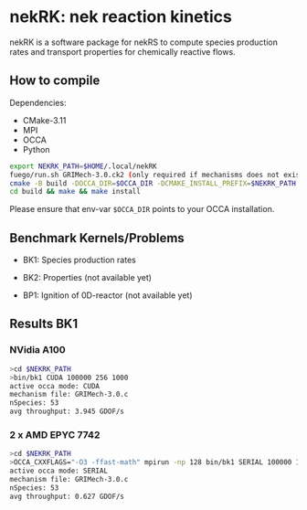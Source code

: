 # nekRK: nek reaction kinetics

nekRK is a software package for nekRS to compute species production rates and transport properties for chemically reactive flows.

## How to compile
Dependencies:
- CMake-3.11
- MPI
- OCCA
- Python

```sh
export NEKRK_PATH=$HOME/.local/nekRK
fuego/run.sh GRIMech-3.0.ck2 (only required if mechanisms does not exist in share/mechanism)
cmake -B build -DOCCA_DIR=$OCCA_DIR -DCMAKE_INSTALL_PREFIX=$NEKRK_PATH 
cd build && make && make install
```
Please ensure that env-var `$OCCA_DIR` points to your OCCA installation. 

## Benchmark Kernels/Problems
* BK1: Species production rates
* BK2: Properties (not available yet)

* BP1: Ignition of 0D-reactor (not available yet)

## Results BK1

### NVidia A100
```sh
>cd $NEKRK_PATH
>bin/bk1 CUDA 100000 256 1000
active occa mode: CUDA
mechanism file: GRIMech-3.0.c
nSpecies: 53
avg throughput: 3.945 GDOF/s
```

### 2 x AMD EPYC 7742 
```sh
>cd $NEKRK_PATH
>OCCA_CXXFLAGS="-O3 -ffast-math" mpirun -np 128 bin/bk1 SERIAL 100000 1 100 
active occa mode: SERIAL
mechanism file: GRIMech-3.0.c
nSpecies: 53
avg throughput: 0.627 GDOF/s
```

